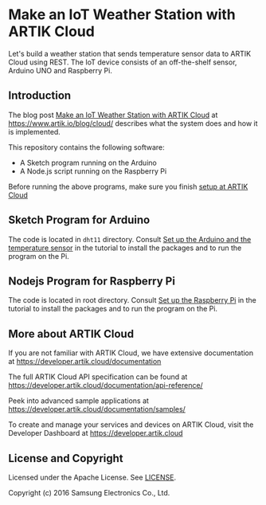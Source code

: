 # Make an IoT Weather Station with ARTIK Cloud

Let's build a weather station that sends temperature sensor data to ARTIK Cloud using REST. The IoT device consists of an off-the-shelf sensor, Arduino UNO and Raspberry Pi.

Introduction
-------------

The blog post [Make an IoT Weather Station with ARTIK Cloud](https://www.artik.io/blog/2016/08/make-iot-weather-station-artik-cloud/) at https://www.artik.io/blog/cloud/ describes what the system does and how it is implemented.

This repository contains the following software:

 - A Sketch program running on the Arduino
 - A Node.js script running on the Raspberry Pi
 
Before running the above programs, make sure you finish [setup at ARTIK Cloud](https://www.artik.io/blog/2016/08/make-iot-weather-station-artik-cloud/#connect-to-sami-its-free-really)

Sketch Program for Arduino
-------------

The code is located in `dht11` directory. Consult [Set up the Arduino and the temperature sensor](https://www.artik.io/blog/2016/08/make-iot-weather-station-artik-cloud/#arduino) in the tutorial to install the packages and to run the program on the Pi.

Nodejs Program for Raspberry Pi
-------------

The code is located in root directory. Consult [Set up the Raspberry Pi](https://www.artik.io/blog/2016/08/make-iot-weather-station-artik-cloud/#raspberrypi) in the tutorial to install the packages and to run the program on the Pi.

More about ARTIK Cloud
---------------

If you are not familiar with ARTIK Cloud, we have extensive documentation at https://developer.artik.cloud/documentation

The full ARTIK Cloud API specification can be found at https://developer.artik.cloud/documentation/api-reference/

Peek into advanced sample applications at https://developer.artik.cloud/documentation/samples/

To create and manage your services and devices on ARTIK Cloud, visit the Developer Dashboard at https://developer.artik.cloud

License and Copyright
---------------------

Licensed under the Apache License. See [LICENSE](https://github.com/artikcloud/sample-iot-weatherstation/blob/master/LICENSE).

Copyright (c) 2016 Samsung Electronics Co., Ltd.
